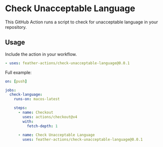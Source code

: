 # Check Unacceptable Language

This GitHub Action runs a script to check for unacceptable language in your repository.

## Usage

Include the action in your workflow.

```yaml
- uses: feather-actions/check-unacceptable-language@0.0.1
```
Full example:

```yaml
on: [push]

jobs:
  check-language:
    runs-on: macos-latest

    steps:
      - name: Checkout
        uses: actions/checkout@v4
        with:
          fetch-depth: 1
  
      - name: Check Unacceptable Language
        uses: feather-actions/check-unacceptable-language@0.0.1
```


